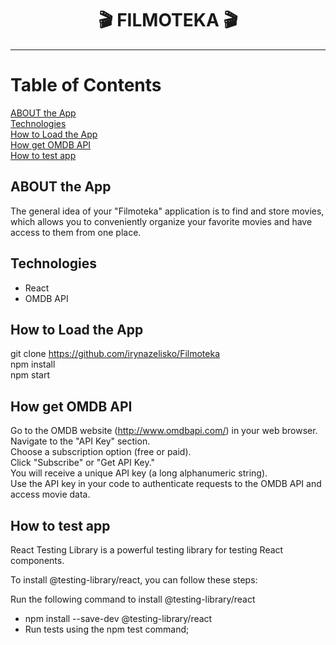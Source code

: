 <h1 align="center">
🎬 FILMOTEKA 🎬 
</h1>        

***

# Table of Contents
[ABOUT the App](#ABOUT-the-App) </br>
[Technologies](#Technologies) </br>
[How to Load the App](#How-to-Load-the-App) </br>
[How get OMDB API](#How-get-OMDB-API)  </br>
[How to test app](#How-to-test-app)

## ABOUT the App
The general idea of your "Filmoteka" application is to find and store movies, which allows you to conveniently organize your favorite movies and have access to them from one place.

## Technologies
* React 
* OMDB API

## How to Load the App

git clone https://github.com/irynazelisko/Filmoteka </br>
npm install  </br>
npm start  </br>

## How get OMDB API

Go to the OMDB website (http://www.omdbapi.com/) in your web browser. </br>
Navigate to the "API Key" section. </br>
Choose a subscription option (free or paid). </br>
Click "Subscribe" or "Get API Key." </br>
You will receive a unique API key (a long alphanumeric string). </br>
Use the API key in your code to authenticate requests to the OMDB API and access movie data. </br>

## How to test app 

React Testing Library is a powerful testing library for testing React components. </br>

To install @testing-library/react, you can follow these steps: </br>

Run the following command to install @testing-library/react 
- npm install --save-dev @testing-library/react </br>
- Run tests using the npm test command;

